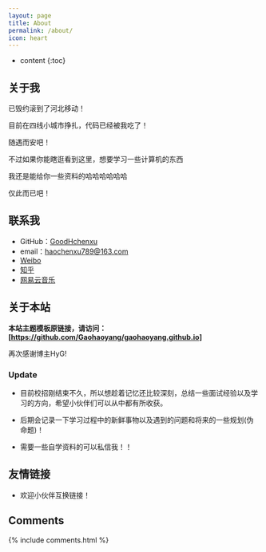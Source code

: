 ```yaml
---
layout: page
title: About
permalink: /about/
icon: heart
---
```


* content
{:toc}

## 关于我

已毁约滚到了河北移动！

目前在四线小城市挣扎，代码已经被我吃了！

随遇而安吧！

不过如果你能瞎逛看到这里，想要学习一些计算机的东西

我还是能给你一些资料的哈哈哈哈哈哈

仅此而已吧！


## 联系我

* GitHub：[GoodHchenxu](https://github.com/GoodHchenxu)
* email：haochenxu789@163.com
* [Weibo](weibo.com/u/2011937585)
* [知乎](https://www.zhihu.com/people/hao-chen-xu-9)
* [网易云音乐](哈哈哈哈开心呀)

## 关于本站
**本站主题模板原链接，请访问：[https://github.com/Gaohaoyang/gaohaoyang.github.io]**

再次感谢博主HyG!

### Update
* 目前校招刚结束不久，所以想趁着记忆还比较深刻，总结一些面试经验以及学习的方向，希望小伙伴们可以从中都有所收获。

* 后期会记录一下学习过程中的新鲜事物以及遇到的问题和将来的一些规划(伪命题)！

* 需要一些自学资料的可以私信我！！

## 友情链接

* 欢迎小伙伴互换链接！

## Comments

{% include comments.html %}
